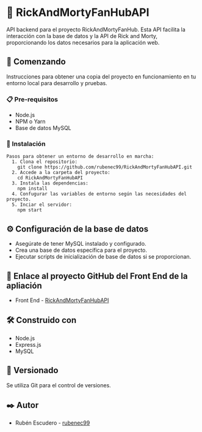 # 🚀 RickAndMortyFanHubAPI

API backend para el proyecto RickAndMortyFanHub. Esta API facilita la interacción con la base de datos y la API de Rick and Morty, proporcionando los datos necesarios para la aplicación web.

## 🚀 Comenzando

Instrucciones para obtener una copia del proyecto en funcionamiento en tu entorno local para desarrollo y pruebas.

### 📋 Pre-requisitos

- Node.js
- NPM o Yarn
- Base de datos MySQL

### 🔧 Instalación

    Pasos para obtener un entorno de desarrollo en marcha:
      1. Clona el repositorio:
        git clone https://github.com/rubenec99/RickAndMortyFanHubAPI.git
      2. Accede a la carpeta del proyecto:
        cd RickAndMortyFanHubAPI
      3. Instala las dependencias:
        npm install
      4. Confugurar las variables de entorno según las necesidades del proyecto.
      5. Inciar el servidor:
        npm start


## ⚙️ Configuración de la base de datos

- Asegúrate de tener MySQL instalado y configurado.
- Crea una base de datos específica para el proyecto.
- Ejecutar scripts de inicialización de base de datos si se proporcionan.

## 🔗 Enlace al proyecto GitHub del Front End de la apliación 
  * Front End - [RickAndMortyFanHubAPI](https://github.com/rubenec99/RickAndMortyFanHub)

## 🛠️ Construido con

- Node.js
- Express.js
- MySQL

## 📌 Versionado

Se utiliza Git para el control de versiones.

## ✒️ Autor

- Rubén Escudero - [rubenec99](https://github.com/rubenec99)

